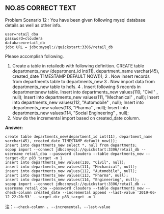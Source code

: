 ## NO.85 CORRECT TEXT

Problem Scenario 12 : You have been given following mysql database details as well as other info. 

```
user=retail_dba
password=cloudera
database=retail_db
jdbc URL = jdbc:mysql://quickstart:3306/retail_db
```

 Please accomplish following.

1. Create a table in retailedb with following definition.
   CREATE table departments_new (department_id int(11), department_name varchar(45),
   created_date T1MESTAMP DEFAULT NOW());
   2 . Now insert records from departments table to departments_new
   3 . Now import data from departments_new table to hdfs.
   4 . Insert following 5 records in departmentsnew table. Insert into departments_new values(110, "Civil" , null); Insert into departments_new values(111, "Mechanical" , null);
   Insert into departments_new values(112, "Automobile" , null); Insert into departments_new values(113, "Pharma" , null);
   Insert into departments_new values(114, "Social Engineering" , null);
2. Now do the incremental import based on created_date column.

**Answer:**

```
create table departments_new(department_id int(11), department_name varchar(45), created_date TIMESTAMP default now());
insert into departments_new select *, null from departments;
sqoop import --connect jdbc:mysql://quickstart:3306/retail_db --username retail_dba --password cloudera --table departments_new --target-dir p83_target -m 1
insert into departments_new values(110, "Civil", null);
insert into departments_new values(111, "Mechanical", null);
insert into departments_new values(112, "Automobile", null);
insert into departments_new values(113, "Pharma", null);
insert into departments_new values(114, "Engineering", null);
sqoop import --connect jdbc:mysql://quickstart:3306/retail_db --username retail_dba --password cloudera --table departments_new --check-column created_date --incremental append --last-value '2019-06-12 22:20:53' --target-dir p83_target -m 1

```

注：`--check-column `、`--incremental`、`--last-value`
